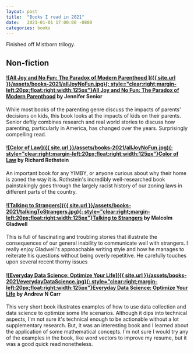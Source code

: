 ```yaml
---
layout: post
title:  "Books I read in 2021"
date:   2021-01-01 17:00:00 -0800
categories: books
---
```


Finished off Mistborn trilogy.


## Non-fiction

#### [![All Joy and No Fun: The Paradox of Modern Parenthood ]({{ site.url }}/assets/books-2021/allJoyNoFun.jpg){: style="clear:right;margin-left:20px;float:right;width:125px"}](https://www.amazon.com/dp/B01L9E1R66)[All Joy and No Fun: The Paradox of Modern Parenthood](https://www.amazon.com/dp/B01L9E1R66) by Jennifer Senior
While most books of the parenting genre discuss the impacts of parents' decisions on kids, this book looks at the impacts of kids on their parents. Senior deftly combines research and real world stories to discuss how parenting, particularly in America, has changed over the years. Surprisingly compelling read. 

#### [![Color of Law]({{ site.url }}/assets/books-2021/allJoyNoFun.jpg){: style="clear:right;margin-left:20px;float:right;width:125px"}](https://www.amazon.com/dp/B01M8IWJT2)[Color of Law](https://www.amazon.com/dp/B01M8IWJT2) by Richard Rothstein 
An important book for any YIMBY, or anyone curious about why their home is zoned the way it is. Rothstein's incredibly well-researched book painstakingly goes through the largely racist history of our zoning laws in different parts of the country.  

#### [![Talking to Strangers]({{ site.url }}/assets/books-2021/talkingToStrangers.jpg){: style="clear:right;margin-left:20px;float:right;width:125px"}](https://www.amazon.com/dp/B07NDKVWZW)[Talking to Strangers](https://www.amazon.com/dp/B07NDKVWZW) by Malcolm Gladwell
This is full of fascinating and troubling stories that illustrate the consequences of our general inability to communicate well with strangers. I really enjoy Gladwell's approachable writing style and how he manages to reiterate his questions without being overly repetitive. He carefully touches upon several recent thorny issues

#### [![Everyday Data Science: Optimize Your Life]({{ site.url }}/assets/books-2021/everydayDataScience.jpg){: style="clear:right;margin-left:20px;float:right;width:125px"}](https://www.amazon.com/dp/B08TZ1MT3W)[Everyday Data Science: Optimize Your Life](https://www.amazon.com/dp/B08TZ1MT3W) by Andrew N Carr
This very short book illustrates examples of how to use data collection and data science to optimize some life scenarios. Although it dips into technical aspects, I'm not sure it's technical enough to be actionable without a lot supplementary research. But, it was an interesting book and I learned about the application of some mathematical concepts. I'm not sure I would try any of the examples in the book, like word vectors to improve my resume, but it was a good quick read nonetheless.




